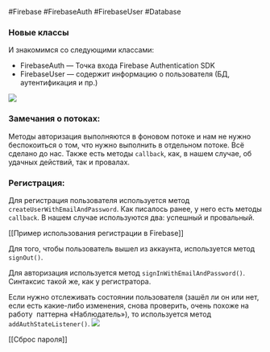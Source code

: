 #Firebase #FirebaseAuth #FirebaseUser #Database  
### Новые классы

И знакомимся со следующими классами:

- FirebaseAuth — Точка входа Firebase Authentication SDK
- FirebaseUser — содержит информацию о пользователя (БД, аутентификация и пр.)

![](https://lh7-rt.googleusercontent.com/docsz/AD_4nXfo9R1iqoC76huzl_MS3EgQIey_ixT7I2CEBIT7H4iMl-AYtthxHgTh4ZQiUS8ln7mvtLUlumXVPuRpodnGF7wQqoUqrK2cBeI-5yuKhzrAjBi4Cm7AIiOqssI-QpNGG5P_YkEr-diw1nnFRrxiupc?key=W9c-A3D4YAj4FN3CNUzdtkHd)
### Замечания о потоках:

Методы авторизация выполняются в фоновом потоке и нам не нужно беспокоиться о том, что нужно выполнить в отдельном потоке. Всё сделано до нас. Также есть методы `callback`, как, в нашем случае, об удачных действий, так и провалах.

### Регистрация:

Для регистрация пользователя используется метод `createUserWithEmailAndPassword`. Как писалось ранее, у него есть методы `callback`. В нашем случае используются два: успешный и провальный.

[[Пример использования регистрации в Firebase]]

Для того, чтобы пользователь вышел из аккаунта, используется метод `signOut()`.

Для авторизация используется метод `signInWithEmailAndPassword()`. Синтаксис такой же, как у регистратора. 

Если нужно отслеживать состоянии пользователя (зашёл ли он или нет, если есть какие-либо изменения, снова проверить, очень похоже на работу  паттерна «Наблюдатель»), то используется метод `addAuthStateListener()`.
![](https://lh7-rt.googleusercontent.com/docsz/AD_4nXfvAPSIW8w66WJgBEBdhJKccdCvs65flg1SPiD-OKuwANqepvvn-lvy5fm0PLQCZz219VMcGbHsyp_4XwK-4ZFJ_7VleDCWqBbQkTCGKSu-o4fpVwHw6L38e0FDTovNvUS5kqFdANLeBcxDfD7P3A?key=W9c-A3D4YAj4FN3CNUzdtkHd)

[[Сброс пароля]]